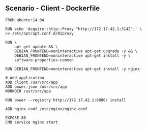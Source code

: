 ##  Scenario - Client - Dockerfile
    FROM ubuntu:14.04

    RUN echo 'Acquire::http::Proxy "http://172.17.42.1:3142";' \
    >> /etc/apt/apt.conf.d/01proxy

    RUN \
        apt-get update && \
        DEBIAN_FRONTEND=noninteractive apt-get upgrade -y && \
        DEBIAN_FRONTEND=noninteractive apt-get install -y \
        software-properties-common
<!-- .element: class="bash" -->

    RUN DEBIAN_FRONTEND=noninteractive apt-get install -y nginx

    # Add application
    ADD client /usr/src/app
    ADD bower.json /usr/src/app
    WORKDIR /usr/src/app

    RUN bower --registry http://172.17.42.1:8080/ install

    ADD nginx.conf /etc/nginx/nginx.conf

    EXPOSE 80
    CMD service nginx start
<!-- .element: class="bash" -->
